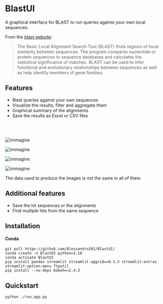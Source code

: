 # BlastUI
A graphical interface for BLAST to run queries against your own local sequences.

From the [blast website](https://blast.ncbi.nlm.nih.gov/Blast.cgi): 
> The Basic Local Alignment Search Tool (BLAST) finds regions of local similarity between sequences. 
The program compares nucleotide or protein sequences to sequence databases and calculates the 
statistical significance of matches. BLAST can be used to infer functional and evolutionary relationships 
between sequences as well as help identify members of gene families. 

## Features
- Blast queries against your own sequences
- Visualize the results, filter and aggregate them
- Graphical summary of the alignments
- Save the results as Excel or CSV files

<br>
<br>


![immagine](https://user-images.githubusercontent.com/61567683/227249073-3cb94f8e-e045-40be-8ff9-91de799537bb.png)

![immagine](https://user-images.githubusercontent.com/61567683/227252687-d1fb102a-72c4-47b4-91eb-17f617ef9a5e.png)

![immagine](https://user-images.githubusercontent.com/61567683/227253947-c1a8f3ec-d255-406b-848f-33985cc26c14.png)

![immagine](https://user-images.githubusercontent.com/61567683/227254938-732ed1ac-27a5-4f04-a49e-186d47fb180c.png)


The data used to produce the images is not the same in all of them. 

## Additional features
- Save the hit sequences or the alignments
- Find multiple hits from the same sequence

## Installation
#### Conda

```
git pull https://github.com/Alessandro201/BlastUI/
conda create -n BlastUI python=3.10
conda activate BlastUI
pip install pandas streamlit streamlit-aggrid==0.3.3 streamlit-extras streamlit-option-menu ftputil
pip install --no-deps bokeh==2.4.3

```

## Quickstart
```
python ./run_app.py
```

